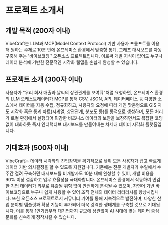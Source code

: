 # 프로젝트 소개서

## 개발 목적 (200자 이내)

VibeCraft는 LLM과 MCP(Model Context Protocol) 기반 사용자 프롬프트를 이용해 원하는 주제로 10분 안에 온프레미스 환경에서 맞춤형 통계, 그래프 대시보드를 자동 구축해 주는 '바이브코딩’' 오픈소스 프로젝트입니다. 이로써 개발 지식이 없어도 누구나 데이터 분석에 기반한 전문적인 시각화 웹앱을 손쉽게 완성할 수 있습니다.

## 프로젝트 소개 (300자 이내)

사용자가 "우리 회사 매출과 날씨의 상관관계를 보여줘"처럼 요청하면, 온프레미스 환경의 LLM 오케스트레이터가 MCP를 통해 CSV, JSON, API, 데이터베이스 등 다양한 소스에서 데이터를 자동 수집, 정규화하고, 사용자의 요청에 따라 개인 맞춤형으로 GIS 지도 시각화 혹은 통계 차트(시계열, 상관관계, 분포도 등)를 동적으로 생성하며, 모든 처리가 로컬 환경에서 실행되어 민감한 비즈니스 데이터의 보안을 보장하면서도 복잡한 코딩 없이 대화하듯 즉시 인터랙티브 대시보드를 만들어내는 차세대 데이터 시각화 플랫폼입니다.

## 기대효과 (500자 이내)

VibeCraft는 데이터 시각화의 진입장벽을 획기적으로 낮춰 모든 사용자가 쉽고 빠르게 데이터 기반 의사결정을 할 수 있도록 지원합니다. 기존에는 전문 개발자가 수일에서 수주간 걸려 구축하던 대시보드를 비개발자도 10분 내에 완성할 수 있어, 개발 비용을 90% 이상 절감하고 업무 효율성을 극대화합니다. 온프레미스 환경에서 작동하여 민감한 기업 데이터가 외부로 유출될 위험 없이 안전하게 분석될 수 있으며, 자연어 기반 바이브코딩으로 누구나 쉽게 사용할 수 있어 조직 전체의 데이터 리터러시를 향상시킵니다. 또한 오픈소스 프로젝트로서 커뮤니티 기여를 통해 지속적으로 발전하며, 다양한 산업 분야별 템플릿과 확장 기능이 추가되어 더욱 강력한 생태계를 구축할 것으로 기대됩니다. 이를 통해 1인기업부터 대기업까지 규모에 상관없이 AI 시대에 맞는 데이터 중심 문화를 신속하게 정착시킬 수 있습니다.
